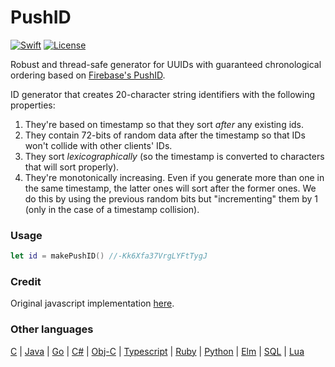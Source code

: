 # PushID
[![Swift](https://img.shields.io/badge/swift-5.1-orange.svg?style=flat)](#)
[![License](https://img.shields.io/badge/license-MIT-blue.svg?style=flat)](https://opensource.org/licenses/MIT)


Robust and thread-safe generator for UUIDs with guaranteed chronological ordering based on [Firebase's PushID](https://firebase.googleblog.com/2015/02/the-2120-ways-to-ensure-unique_68.html).

ID generator that creates 20-character string identifiers with the following properties:
  1. They're based on timestamp so that they sort *after* any existing ids.
  2. They contain 72-bits of random data after the timestamp so that IDs won't collide with other clients' IDs.
  3. They sort *lexicographically* (so the timestamp is converted to characters that will sort properly).
  4. They're monotonically increasing. Even if you generate more than one in the same timestamp, the latter ones will sort after the former ones.  We do this by using the previous random bits but "incrementing" them by 1 (only in the case of a timestamp collision).
  
 
 ### Usage
 
``` swift
let id = makePushID() //-Kk6Xfa37VrgLYFtTygJ
```

### Credit

Original javascript implementation [here](https://gist.github.com/mikelehen/3596a30bd69384624c11).

### Other languages

[C](https://gist.github.com/whatvn/15f5266d59320113d978) | 
[Java](https://gist.github.com/swftvsn/438b4ed68619ad1f5d1c251dc3a5af6f) |
[Go](https://github.com/kjk/betterguid) | 
[C#](https://gist.github.com/kiliman/ca1d9f4135078a6b24c5005113bbeea4) | 
[Obj-C](https://gist.github.com/kcmoffat/af856ab4b605a00216d3b5f627e50a84) | 
[Typescript](https://gist.github.com/episage/0fa8fcf71a28985197c9ba1d51f84408) | 
[Ruby](https://gist.github.com/azell/b96d27e4091f5a966bae) | 
[Python](https://gist.github.com/risent/4cab3878d995bec7d1c2) | 
[Elm](https://github.com/ryanucode/firebase-effect-manager) | 
[SQL](https://gist.github.com/DimuDesigns/2fd0adf5b56a5ebf7cc27f64bff13fd2) | 
[Lua](https://github.com/tst2005/lua-firebase_pushid/blob/master/firebase_pushid.lua)


